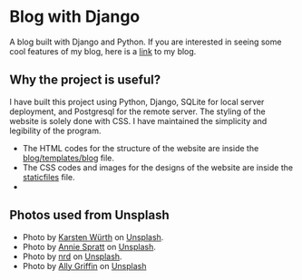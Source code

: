 # Blog with Django

A blog built with Django and Python. If you are interested in seeing some cool features of my blog, here is a [link](https://arsh-django-blog.vercel.app/) to my blog.

## Why the project is useful?

I have built this project using Python, Django, SQLite for local server deployment, and Postgresql for the remote server. The styling of the website is solely done with CSS.
I have maintained the simplicity and legibility of the program. 

+ The HTML codes for the structure of the website are inside the [blog/templates/blog](https://github.com/ArshdeepKaurArora/Arsh_Django_Blog/tree/main/blog/templates/blog) file.
+ The CSS codes and images for the designs of the website are inside the [staticfiles](https://github.com/ArshdeepKaurArora/Arsh_Django_Blog/tree/main/staticfiles) file.
+ 

## Photos used from Unsplash

+ Photo by [Karsten Würth](https://unsplash.com/@karsten_wuerth?utm_source=unsplash&utm_medium=referral&utm_content=creditCopyText) on [Unsplash](https://unsplash.com/photos/h66Vlx8MHmo?utm_source=unsplash&utm_medium=referral&utm_content=creditCopyText).
+ Photo by [Annie Spratt](https://unsplash.com/@anniespratt?utm_source=unsplash&utm_medium=referral&utm_content=creditCopyText) on [Unsplash](https://unsplash.com/photos/goholCAVTRs?utm_source=unsplash&utm_medium=referral&utm_content=creditCopyText).
+ Photo by [nrd](https://unsplash.com/@nicotitto?utm_source=unsplash&utm_medium=referral&utm_content=creditCopyText) on [Unsplash](https://unsplash.com/photos/c3tNiAb098I?utm_source=unsplash&utm_medium=referral&utm_content=creditCopyText).
+ Photo by [Ally Griffin](https://unsplash.com/ja/@pixel_goods?utm_source=unsplash&utm_medium=referral&utm_content=creditCopyText) on [Unsplash](https://unsplash.com/photos/8sfo-6kQXeA?utm_source=unsplash&utm_medium=referral&utm_content=creditCopyText)
  
  
  
  

  
  
